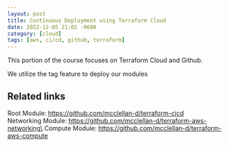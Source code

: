 ```yaml
---
layout: post
title: Continuous Deployment using Terraform Cloud
date: 2022-12-05 21:02 -0600
category: [cloud]
tags: [aws, ci/cd, github, terraform]
---
```


This portion of the course focuses on Terraform Cloud and Github. 

We utilize the tag feature to deploy our modules 

## Related links
Root Module: https://github.com/mcclellan-d/terraform-cicd \
Networking Module: https://github.com/mcclellan-d/terraform-aws-networking\
Compute Module: https://github.com/mcclellan-d/terraform-aws-compute
